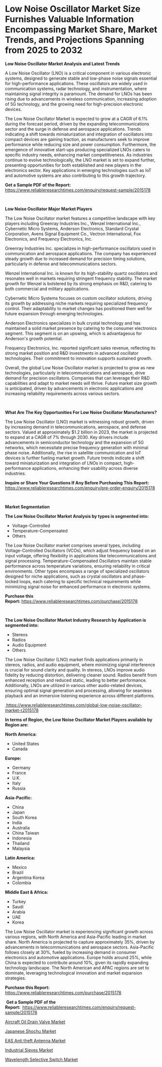 <p><h1>Low Noise Oscillator Market Size Furnishes Valuable Information Encompassing Market Share, Market Trends, and Projections Spanning from 2025 to 2032</h1></p><p><strong>Low Noise Oscillator Market Analysis and Latest Trends</strong></p>
<p><p>A Low Noise Oscillator (LNO) is a critical component in various electronic systems, designed to generate stable and low-phase noise signals essential for high-performance applications. These oscillators are widely used in communication systems, radar technology, and instrumentation, where maintaining signal integrity is paramount. The demand for LNOs has been rising due to advancements in wireless communication, increasing adoption of 5G technology, and the growing need for high-precision electronic devices.</p><p>The Low Noise Oscillator Market is expected to grow at a CAGR of 6.1% during the forecast period, driven by the expanding telecommunications sector and the surge in defense and aerospace applications. Trends indicating a shift towards miniaturization and integration of oscillators into compact devices are gaining traction, as manufacturers seek to improve performance while reducing size and power consumption. Furthermore, the emergence of innovative start-ups producing specialized LNOs caters to specific industry needs, enhancing market competitiveness. As industries continue to evolve technologically, the LNO market is set to expand further, presenting opportunities for both established and new players in the electronics sector. Key applications in emerging technologies such as IoT and automotive systems are also contributing to this growth trajectory.</p></p>
<p><strong>Get a Sample PDF of the Report:&nbsp;</strong> <a href="https://www.reliableresearchtimes.com/enquiry/request-sample/2015178?utm_campaign=2263&utm_medium=2&utm_source=Github&utm_content=ia&utm_term=29032025&utm_id=low-noise-oscillator">https://www.reliableresearchtimes.com/enquiry/request-sample/2015178</a></p>
<p>&nbsp;</p>
<p><strong>Low Noise Oscillator Major Market Players</strong></p>
<p><p>The Low Noise Oscillator market features a competitive landscape with key players including Greenray Industries Inc., Wenzel International Inc., Cybernetic Micro Systems, Anderson Electronics, Standard Crystal Corporation, Avens Signal Equipment Co., Vectron International, Fox Electronics, and Frequency Electronics, Inc. </p><p>Greenray Industries Inc. specializes in high-performance oscillators used in communication and aerospace applications. The company has experienced steady growth due to increased demand for precision timing solutions, particularly in defense and telecommunications sectors. </p><p>Wenzel International Inc. is known for its high-stability quartz oscillators and resonates well in markets requiring stringent frequency stability. The market growth for Wenzel is bolstered by its strong emphasis on R&D, catering to both commercial and military applications. </p><p>Cybernetic Micro Systems focuses on custom oscillator solutions, driving its growth by addressing niche markets requiring specialized frequency control. Their adaptability to market changes has positioned them well for future expansion through emerging technologies.</p><p>Anderson Electronics specializes in bulk crystal technology and has maintained a solid market presence by catering to the consumer electronics segment. This segment is on an upswing, which is advantageous for Anderson's growth potential.</p><p>Frequency Electronics, Inc. reported significant sales revenue, reflecting its strong market position and R&D investments in advanced oscillator technologies. Their commitment to innovation supports sustained growth. </p><p>Overall, the global Low Noise Oscillator market is projected to grow as new technologies, particularly in telecommunications and aerospace, drive demand for precision oscillators. Companies that can leverage their R&D capabilities and adapt to market needs will thrive. Future market size growth is anticipated, driven by advancements in electronic applications and increasing reliability requirements across various sectors.</p></p>
<p>&nbsp;</p>
<p><strong>What Are The Key Opportunities For Low Noise Oscillator Manufacturers?</strong></p>
<p><p>The Low Noise Oscillator (LNO) market is witnessing robust growth, driven by increasing demand in telecommunications, aerospace, and defense sectors. Valued at approximately $1.2 billion in 2023, the market is projected to expand at a CAGR of 7% through 2030. Key drivers include advancements in semiconductor technology and the expansion of 5G networks, which necessitate precise frequency generation with minimal phase noise. Additionally, the rise in satellite communication and IoT devices is further fueling market growth. Future trends indicate a shift toward miniaturization and integration of LNOs in compact, high-performance applications, enhancing their usability across diverse industries.</p></p>
<p><strong>Inquire or Share Your Questions If Any Before Purchasing This Report:</strong> <a href="https://www.reliableresearchtimes.com/enquiry/pre-order-enquiry/2015178?utm_campaign=2263&utm_medium=2&utm_source=Github&utm_content=ia&utm_term=29032025&utm_id=low-noise-oscillator">https://www.reliableresearchtimes.com/enquiry/pre-order-enquiry/2015178</a></p>
<p>&nbsp;</p>
<p><strong>Market Segmentation</strong></p>
<p><strong>The Low Noise Oscillator Market Analysis by types is segmented into:</strong></p>
<p><ul><li>Voltage-Controlled</li><li>Temperature-Compensated</li><li>Others</li></ul></p>
<p><p>The Low Noise Oscillator market comprises several types, including Voltage-Controlled Oscillators (VCOs), which adjust frequency based on an input voltage, offering flexibility in applications like telecommunications and signal processing. Temperature-Compensated Oscillators maintain stable performance across temperature variations, ensuring reliability in critical environments. Other types encompass a range of specialized oscillators designed for niche applications, such as crystal oscillators and phase-locked loops, each catering to specific technical requirements while minimizing signal noise for enhanced performance in electronic systems.</p></p>
<p><strong>Purchase this Report:&nbsp;</strong><a href="https://www.reliableresearchtimes.com/purchase/2015178?utm_campaign=2263&utm_medium=2&utm_source=Github&utm_content=ia&utm_term=29032025&utm_id=low-noise-oscillator">https://www.reliableresearchtimes.com/purchase/2015178</a></p>
<p>&nbsp;</p>
<p><strong>The Low Noise Oscillator Market Industry Research by Application is segmented into:</strong></p>
<p><ul><li>Stereos</li><li>Radios</li><li>Audio Equipment</li><li>Others</li></ul></p>
<p><p>The Low Noise Oscillator (LNO) market finds applications primarily in stereos, radios, and audio equipment, where minimizing signal interference is crucial for sound clarity and quality. In stereos, LNOs improve audio fidelity by reducing distortion, delivering cleaner sound. Radios benefit from enhanced reception and reduced static, leading to better performance. Additionally, LNOs are utilized in various other audio-related devices, ensuring optimal signal generation and processing, allowing for seamless playback and an immersive listening experience across different platforms.</p></p>
<p><a href="https://www.reliableresearchtimes.com/global-low-noise-oscillator-market-r2015178?utm_campaign=2263&utm_medium=2&utm_source=Github&utm_content=ia&utm_term=29032025&utm_id=low-noise-oscillator">&nbsp;https://www.reliableresearchtimes.com/global-low-noise-oscillator-market-r2015178</a></p>
<p><strong>In terms of Region, the Low Noise Oscillator Market Players available by Region are:</strong></p>
<p>
    <p> <strong> North America: </strong>
        <ul>
            <li>United States</li>
            <li>Canada</li>
        </ul>
        </p> 
    <p> <strong> Europe: </strong>
        <ul>
            <li>Germany</li>
            <li>France</li>
            <li>U.K.</li>
            <li>Italy</li>
            <li>Russia</li>
        </ul>
        </p> 
    <p> <strong> Asia-Pacific: </strong>
        <ul>
            <li>China</li>
            <li>Japan</li>
            <li>South Korea</li>
            <li>India</li>
            <li>Australia</li>
            <li>China Taiwan</li>
            <li>Indonesia</li>
            <li>Thailand</li>
            <li>Malaysia</li>
        </ul>
        </p> 
    <p> <strong> Latin America: </strong>
        <ul>
            <li>Mexico</li>
            <li>Brazil</li>
            <li>Argentina Korea</li>
            <li>Colombia</li>
        </ul>
        </p> 
    <p> <strong> Middle East & Africa: </strong>
        <ul>
            <li>Turkey</li>
            <li>Saudi</li>
            <li>Arabia</li>
            <li>UAE</li>
            <li>Korea</li>
        </ul>
    </p>
    </p>
<p><p>The Low Noise Oscillator market is experiencing significant growth across various regions, with North America and Asia-Pacific leading in market share. North America is projected to capture approximately 35%, driven by advancements in telecommunications and aerospace sectors. Asia-Pacific follows closely at 30%, fueled by increasing demand in consumer electronics and automotive applications. Europe holds around 25%, while China is expected to contribute around 10%, given its rapidly expanding technology landscape. The North American and APAC regions are set to dominate, leveraging technological innovation and market expansion strategies.</p></p>
<p><strong>Purchase this Report: </strong><a href="https://www.reliableresearchtimes.com/purchase/2015178?utm_campaign=2263&utm_medium=2&utm_source=Github&utm_content=ia&utm_term=29032025&utm_id=low-noise-oscillator">https://www.reliableresearchtimes.com/purchase/2015178</a></p>
<p>&nbsp;<strong>Get a Sample PDF of the Report:&nbsp;&nbsp;</strong><a href="https://www.reliableresearchtimes.com/enquiry/request-sample/2015178?utm_campaign=2263&utm_medium=2&utm_source=Github&utm_content=ia&utm_term=29032025&utm_id=low-noise-oscillator">https://www.reliableresearchtimes.com/enquiry/request-sample/2015178</a></p>
<p><strong></strong></p>
<p><p><a href="https://www.linkedin.com/pulse/aircraft-oil-drain-valve-market-trends-drivers-whats-propelling-y9mve?utm_campaign=2263&utm_medium=2&utm_source=Github&utm_content=ia&utm_term=29032025&utm_id=low-noise-oscillator">Aircraft Oil Drain Valve Market</a></p><p><a href="https://github.com/donnypolan/Market-Research-Report-List-1/blob/main/japanese-shochu-market.md?utm_campaign=2263&utm_medium=2&utm_source=Github&utm_content=ia&utm_term=29032025&utm_id=low-noise-oscillator">Japanese Shochu Market</a></p><p><a href="https://github.com/zemonarutaep/Market-Research-Report-List-1/blob/main/eas-anti-theft-antenna-market.md?utm_campaign=2263&utm_medium=2&utm_source=Github&utm_content=ia&utm_term=29032025&utm_id=low-noise-oscillator">EAS Anti theft Antenna Market</a></p><p><a href="https://www.linkedin.com/pulse/global-industrial-sieves-market-future-trends-segment-analysis-vsrke?utm_campaign=2263&utm_medium=2&utm_source=Github&utm_content=ia&utm_term=29032025&utm_id=low-noise-oscillator">Industrial Sieves Market</a></p><p><a href="https://www.linkedin.com/pulse/wavelength-selective-switch-market-outlook-2025-2032-b0whe?utm_campaign=2263&utm_medium=2&utm_source=Github&utm_content=ia&utm_term=29032025&utm_id=low-noise-oscillator">Wavelength Selective Switch Market</a></p></p>